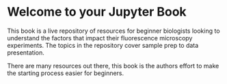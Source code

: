 # Welcome to your Jupyter Book

This book is a live repository of resources for beginner biologists looking to understand the factors that impact their fluorescence microscopy experiments. The topics in the repository cover sample prep to data presentation.

There are many resources out there, this book is the authors effort to make the starting process easier for beginners.


```{tableofcontents}
```
